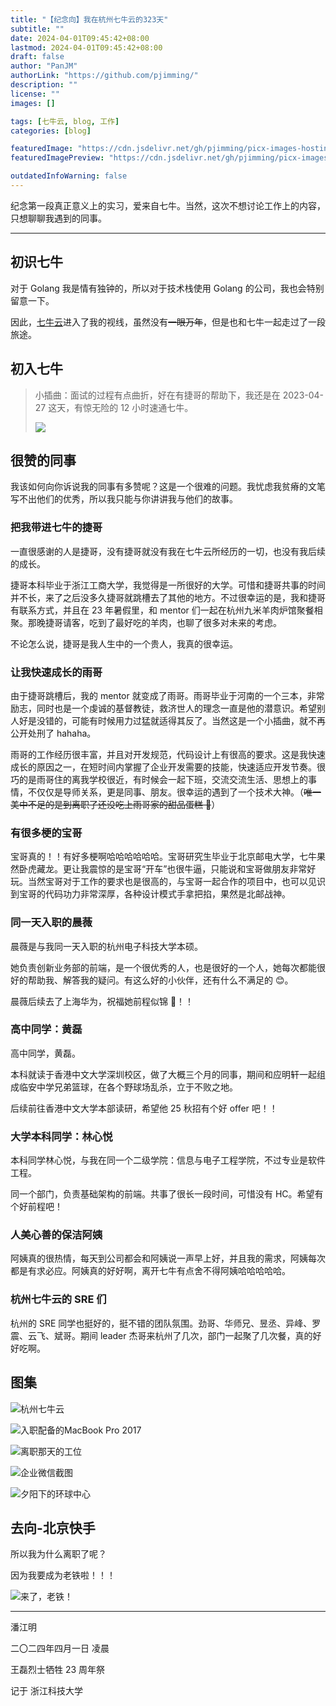 ```yaml
---
title: "【纪念向】我在杭州七牛云的323天"
subtitle: ""
date: 2024-04-01T09:45:42+08:00
lastmod: 2024-04-01T09:45:42+08:00
draft: false
author: "PanJM"
authorLink: "https://github.com/pjimming/"
description: ""
license: ""
images: []

tags: [七牛云, blog, 工作]
categories: [blog]

featuredImage: "https://cdn.jsdelivr.net/gh/pjimming/picx-images-hosting@master/20240401/image-image.3nre3uugoz.webp"
featuredImagePreview: "https://cdn.jsdelivr.net/gh/pjimming/picx-images-hosting@master/20240401/image-image.3nre3uugoz.webp"

outdatedInfoWarning: false
---
```


纪念第一段真正意义上的实习，爱来自七牛。当然，这次不想讨论工作上的内容，只想聊聊我遇到的同事。

<!--more-->

---

## 初识七牛

对于 Golang 我是情有独钟的，所以对于技术栈使用 Golang 的公司，我也会特别留意一下。

因此，[七牛云](https://www.qiniu.com)进入了我的视线，虽然没有~~一眼万年~~，但是也和七牛一起走过了一段旅途。

## 初入七牛

> 小插曲：面试的过程有点曲折，好在有捷哥的帮助下，我还是在 2023-04-27 这天，有惊无险的 12 小时速通七牛。
>
> ![](https://cdn.jsdelivr.net/gh/pjimming/picx-images-hosting@master/20240401/awd.2dogxjwy9q.webp)

## 很赞的同事

我该如何向你诉说我的同事有多赞呢？这是一个很难的问题。我忧虑我贫瘠的文笔写不出他们的优秀，所以我只能与你讲讲我与他们的故事。

### 把我带进七牛的捷哥

一直很感谢的人是捷哥，没有捷哥就没有我在七牛云所经历的一切，也没有我后续的成长。

捷哥本科毕业于浙江工商大学，我觉得是一所很好的大学。可惜和捷哥共事的时间并不长，来了之后没多久捷哥就跳槽去了其他的地方。不过很幸运的是，我和捷哥有联系方式，并且在 23 年暑假里，和 mentor 们一起在杭州九米羊肉炉馆聚餐相聚。那晚捷哥请客，吃到了最好吃的羊肉，也聊了很多对未来的考虑。

不论怎么说，捷哥是我人生中的一个贵人，我真的很幸运。

### 让我快速成长的雨哥

由于捷哥跳槽后，我的 mentor 就变成了雨哥。雨哥毕业于河南的一个三本，非常励志，同时也是一个虔诚的基督教徒，救济世人的理念一直是他的潜意识。希望别人好是没错的，可能有时候用力过猛就适得其反了。当然这是一个小插曲，就不再公开处刑了 hahaha。

雨哥的工作经历很丰富，并且对开发规范，代码设计上有很高的要求。这是我快速成长的原因之一，在短时间内掌握了企业开发需要的技能，快速适应开发节奏。很巧的是雨哥住的离我学校很近，有时候会一起下班，交流交流生活、思想上的事情，不仅仅是导师关系，更是同事、朋友。很幸运的遇到了一个技术大神。（~~唯一美中不足的是到离职了还没吃上雨哥家的甜品蛋糕 🎂~~）

### 有很多梗的宝哥

宝哥真的！！有好多梗啊哈哈哈哈哈哈。宝哥研究生毕业于北京邮电大学，七牛果然卧虎藏龙。更让我震惊的是宝哥“开车”也很牛逼，只能说和宝哥做朋友非常好玩。当然宝哥对于工作的要求也是很高的，与宝哥一起合作的项目中，也可以见识到宝哥的代码功力非常深厚，各种设计模式手拿把掐，果然是北邮战神。

### 同一天入职的晨薇

晨薇是与我同一天入职的杭州电子科技大学本硕。

她负责创新业务部的前端，是一个很优秀的人，也是很好的一个人，她每次都能很好的帮助我、解答我的疑问。有这么好的小伙伴，还有什么不满足的 😊。

晨薇后续去了上海华为，祝福她前程似锦 🎉！！

### 高中同学：黄磊

高中同学，黄磊。

本科就读于香港中文大学深圳校区，做了大概三个月的同事，期间和应明轩一起组成临安中学兄弟篮球，在各个野球场乱杀，立于不败之地。

后续前往香港中文大学本部读研，希望他 25 秋招有个好 offer 吧！！

### 大学本科同学：林心悦

本科同学林心悦，与我在同一个二级学院：信息与电子工程学院，不过专业是软件工程。

同一个部门，负责基础架构的前端。共事了很长一段时间，可惜没有 HC。希望有个好前程吧！

### 人美心善的保洁阿姨

阿姨真的很热情，每天到公司都会和阿姨说一声早上好，并且我的需求，阿姨每次都是有求必应。阿姨真的好好啊，离开七牛有点舍不得阿姨哈哈哈哈哈。

### 杭州七牛云的 SRE 们

杭州的 SRE 同学也挺好的，挺不错的团队氛围。劲哥、华师兄、昱丞、异峰、罗震、云飞、斌哥。期间 leader 杰哥来杭州了几次，部门一起聚了几次餐，真的好好吃啊。

## 图集

![杭州七牛云](https://cdn.jsdelivr.net/gh/pjimming/picx-images-hosting@master/20240401/image-5.6f0gbxehhj.webp)

![入职配备的MacBook Pro 2017](https://cdn.jsdelivr.net/gh/pjimming/picx-images-hosting@master/20240401/image-3.lvi2mr18e.webp)

![离职那天的工位](https://cdn.jsdelivr.net/gh/pjimming/picx-images-hosting@master/20240401/image-1.7w6ldoim7o.webp)

![企业微信截图](https://cdn.jsdelivr.net/gh/pjimming/picx-images-hosting@master/20240401/image-6.5tqspmk15z.webp)

![夕阳下的环球中心](https://cdn.jsdelivr.net/gh/pjimming/picx-images-hosting@master/20240401/image-2.39kyczk2kb.webp)

## 去向-北京快手

所以我为什么离职了呢？

因为我要成为老铁啦！！！

![来了，老铁！](https://cdn.jsdelivr.net/gh/pjimming/picx-images-hosting@master/20240401/image-698b168f7967ce447a17206db05e647f.3rb01ngpyk.webp)

---

潘江明

二〇二四年四月一日 凌晨

王磊烈士牺牲 23 周年祭

记于 浙江科技大学
